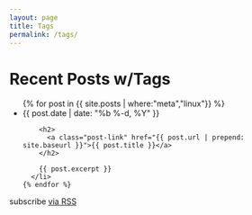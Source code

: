 ```yaml
---
layout: page
title: Tags
permalink: /tags/
---
```

<div class="home">

  <h1 class="page-heading">Recent Posts w/Tags</h1>


  <ul class="post-list">
    {% for post in {{ site.posts | where:"meta","linux"}} %}
      <li>
        <span class="post-meta">{{ post.date | date: "%b %-d, %Y" }}</span>

        <h2>
          <a class="post-link" href="{{ post.url | prepend: site.baseurl }}">{{ post.title }}</a>
        </h2>

        {{ post.excerpt }}
      </li>
    {% endfor %}
  </ul>

  <p class="rss-subscribe">
	<span class="fi-rss size-21"></span> subscribe <a href="{{ "/feed.xml" | prepend: site.baseurl }}">via RSS</a>
  </p>

</div>